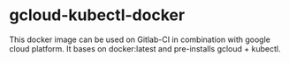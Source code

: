 # gcloud-kubectl-docker

This docker image can be used on Gitlab-CI in combination with google cloud platform. It bases on docker:latest and pre-installs gcloud + kubectl. 
